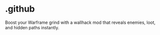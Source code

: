 # .github
Boost your Warframe grind with a wallhack mod that reveals enemies, loot, and hidden paths instantly.
